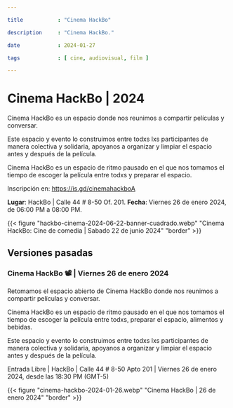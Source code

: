 ```yaml
---

title           : "Cinema HackBo"

description     : "Cinema HackBo."

date            : 2024-01-27

tags            : [ cine, audiovisual, film ]

---
```


# Cinema HackBo | 2024

Cinema HackBo es un espacio
donde nos reunimos a compartir películas y conversar.

Este espacio y evento lo construimos entre todxs lxs participantes de manera colectiva y solidaria,
apoyanos a organizar y limpiar el espacio antes y después de la película.

Cinema HackBo es un espacio de ritmo pausado en el que nos tomamos el tiempo
de escoger la película entre todxs y preparar el espacio.

Inscripción en: https://is.gd/cinemahackboA

**Lugar**: HackBo | Calle 44 # 8-50 Of. 201.
**Fecha**: Viernes 26 de enero 2024, de 06:00 PM a 08:00 PM.

{{< figure "hackbo-cinema-2024-06-22-banner-cuadrado.webp" "Cinema HackBo: Cine de comedia | Sabado 22 de junio 2024" "border" >}}


## Versiones pasadas

### Cinema HackBo 📽 | Viernes 26 de enero 2024 

Retomamos el espacio abierto de Cinema HackBo
donde nos reunimos a compartir películas y conversar.

Cinema HackBo es un espacio de ritmo pausado en el que nos tomamos el tiempo
de escoger la película entre todxs, preparar el espacio, alimentos y bebidas.

Este espacio y evento lo construimos entre todxs lxs participantes de manera colectiva y solidaria,
apoyanos a organizar y limpiar el espacio antes y después de la película.

Entrada Libre | HackBo | Calle 44 # 8-50 Apto 201 | Viernes 26 de enero 2024, desde las 18:30 PM (GMT-5)

{{< figure "cinema-hackbo-2024-01-26.webp" "Cinema HackBo | 26 de enero 2024" "border" >}}


